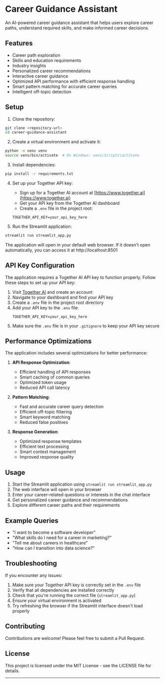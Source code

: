 # Career Guidance Assistant

An AI-powered career guidance assistant that helps users explore career paths, understand required skills, and make informed career decisions.

## Features

- Career path exploration
- Skills and education requirements
- Industry insights
- Personalized career recommendations
- Interactive career guidance
- Optimized API performance with efficient response handling
- Smart pattern matching for accurate career queries
- Intelligent off-topic detection

## Setup

1. Clone the repository:
```bash
git clone <repository-url>
cd career-guidance-assistant
```

2. Create a virtual environment and activate it:
```bash
python -m venv venv
source venv/bin/activate  # On Windows: venv\Scripts\activate
```

3. Install dependencies:
```bash
pip install -r requirements.txt
```

4. Set up your Together API key:
   - Sign up for a Together AI account at [https://www.together.ai](https://www.together.ai)
   - Get your API key from the Together AI dashboard
   - Create a `.env` file in the project root:
   ```
   TOGETHER_API_KEY=your_api_key_here
   ```

5. Run the Streamlit application:
```bash
streamlit run streamlit_app.py
```

The application will open in your default web browser. If it doesn't open automatically, you can access it at http://localhost:8501

## API Key Configuration

The application requires a Together AI API key to function properly. Follow these steps to set up your API key:

1. Visit [Together AI](https://www.together.ai) and create an account
2. Navigate to your dashboard and find your API key
3. Create a `.env` file in the project root directory
4. Add your API key to the `.env` file:
   ```
   TOGETHER_API_KEY=your_api_key_here
   ```
5. Make sure the `.env` file is in your `.gitignore` to keep your API key secure

## Performance Optimizations

The application includes several optimizations for better performance:

1. **API Response Optimization**:
   - Efficient handling of API responses
   - Smart caching of common queries
   - Optimized token usage
   - Reduced API call latency

2. **Pattern Matching**:
   - Fast and accurate career query detection
   - Efficient off-topic filtering
   - Smart keyword matching
   - Reduced false positives

3. **Response Generation**:
   - Optimized response templates
   - Efficient text processing
   - Smart context management
   - Improved response quality

## Usage

1. Start the Streamlit application using `streamlit run streamlit_app.py`
2. The web interface will open in your browser
3. Enter your career-related questions or interests in the chat interface
4. Get personalized career guidance and recommendations
5. Explore different career paths and their requirements

## Example Queries

- "I want to become a software developer"
- "What skills do I need for a career in marketing?"
- "Tell me about careers in healthcare"
- "How can I transition into data science?"

## Troubleshooting

If you encounter any issues:

1. Make sure your Together API key is correctly set in the `.env` file
2. Verify that all dependencies are installed correctly
3. Check that you're running the correct file (`streamlit_app.py`)
4. Ensure your virtual environment is activated
5. Try refreshing the browser if the Streamlit interface doesn't load properly

## Contributing

Contributions are welcome! Please feel free to submit a Pull Request.

## License

This project is licensed under the MIT License - see the LICENSE file for details.

---
